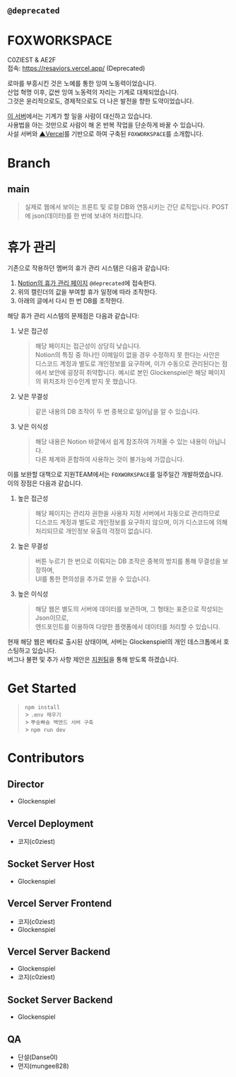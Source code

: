 ## `@deprecated`

# FOXWORKSPACE

C0ZIEST & AE2F  
접속: https://resaviors.vercel.app/ (Deprecated)

로마를 부흥시킨 것은 노예를 통한 잉여 노동력이었습니다.  
산업 혁명 이후, 값싼 잉여 노동력의 자리는 기계로 대체되었습니다.  
그것은 윤리적으로도, 경제적으로도 더 나은 발전을 향한 도약이었습니다.

[이 서버]()에서는 기계가 할 일을 사람이 대신하고 있습니다.  
사용법을 아는 것만으로 사람이 해 온 반복 작업을 단순하게 바꿀 수 있습니다.  
사설 서버와 [▲Vercel](https://vercel.com/docs "우리 착1한 버셀청년들")를 기반으로 하여 구축된 `FOXWORKSPACE`를 소개합니다.



# Branch
## main
> 실제로 웹에서 보이는 프론트 및 로컬 DB와 연동시키는 간단 로직입니다.
> POST에 json(데이터)를 한 번에 보내어 처리합니다.

# 휴가 관리

기존으로 작용하던 멤버의 휴가 관리 시스템은 다음과 같습니다:

1. [Notion의 휴가 관리 페이지](https://shining-monarch-d21.notion.site/Team-Fox-f8d802c2f6944858b65db7a8a99084c9) `@deprecated`에 접속한다.
2. 위의 캘린더의 값을 부여할 휴가 일정에 따라 조작한다.
3. 아래의 글에서 다시 한 번 DB를 조작한다.

해당 휴가 관리 시스템의 문제점은 다음과 같습니다:

1. 낮은 접근성
   > 해당 페이지는 접근성이 상당히 낮습니다.  
   > Notion의 특징 중 하나인 이메일이 없을 경우 수정하지 못 한다는 사안은  
   > 디스코드 계정과 별도로 개인정보를 요구하며, 이가 수동으로 관리된다는 점에서 보안에 굉장히 취약합니다.
   > 예시로 본인 Glockenspiel은 해당 페이지의 위치조차 인수인계 받지 못 했습니다.
2. 낮은 무결성
   > 같은 내용의 DB 조작이 두 번 중복으로 일어남을 알 수 있습니다.
3. 낮은 이식성
   > 해당 내용은 Notion 바깥에서 쉽게 참조하여 가져올 수 있는 내용이 아닙니다.  
   > 다른 체계와 혼합하여 사용하는 것이 불가능에 가깝습니다.

이를 보완할 대책으로 지원TEAM에서는 `FOXWORKSPACE`를 일주일간 개발하였습니다.  
이의 장점은 다음과 같습니다.

1. 높은 접근성
   > 해당 페이지는 관리자 권한을 사용자 지정 서버에서 자동으로 관리하므로  
   > 디스코드 계정과 별도로 개인정보를 요구하지 않으며, 이가 디스코드에 의해 처리되므로 개인정보 유출의 걱정이 없습니다.
2. 높은 무결성
   > 버튼 누르기 한 번으로 이뤄지는 DB 조작은 중복의 방지를 통해 무결성을 보장하며,  
   > UI를 통한 편의성을 추가로 얻을 수 있습니다.
3. 높은 이식성
   > 해당 웹은 별도의 서버에 데이터를 보관하며, 그 형태는 표준으로 작성되는 Json이므로,  
   > 엔드포인트를 이용하여 다양한 플랫폼에서 데이터를 처리할 수 있습니다.

현재 해당 웹은 베타로 출시된 상태이며, 서버는 Glockenspiel의 개인 데스크톱에서 호스팅하고 있습니다.  
버그나 불편 및 추가 사항 제안은 [지원팀](https://discord.com/channels/1136750090527199374/1205361392933146624)을 통해 받도록 하겠습니다.

# Get Started

> `npm install`<br /> > `.env 채우기`<br /> > `뿌숭빠슝 백엔드 서버 구축` <br /> > `npm run dev`

# Contributors

## Director

- Glockenspiel

## Vercel Deployment

- 코지(c0ziest)

## Socket Server Host

- Glockenspiel

## Vercel Server Frontend

- 코지(c0ziest)
- Glockenspiel

## Vercel Server Backend

- Glockenspiel
- 코지(c0ziest)

## Socket Server Backend

- Glockenspiel

## QA

- 단설(Danse0l)
- 먼지(mungee828)
